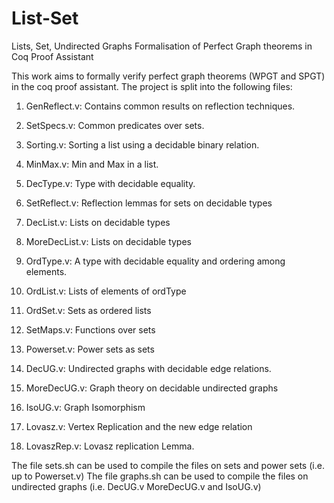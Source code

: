 # List-Set
Lists, Set, Undirected Graphs
Formalisation of Perfect Graph theorems in Coq Proof Assistant 

This work aims to formally verify perfect graph theorems (WPGT and SPGT) in the coq proof assistant. 
The project is split into the following files: 

1. GenReflect.v: Contains common results on reflection techniques.

2. SetSpecs.v: Common predicates over sets.

3. Sorting.v: Sorting a list using a decidable binary relation.

4. MinMax.v: Min and Max in a list.

5. DecType.v: Type with decidable equality. 

6. SetReflect.v: Reflection lemmas for sets on decidable types

7. DecList.v: Lists on decidable types

8. MoreDecList.v: Lists on decidable types

9.  OrdType.v: A type with decidable equality and ordering among elements.

10. OrdList.v: Lists of elements of ordType

11. OrdSet.v: Sets as ordered lists 

12. SetMaps.v: Functions over sets

13. Powerset.v: Power sets as sets

14. DecUG.v: Undirected graphs with decidable edge relations.

15. MoreDecUG.v: Graph theory on decidable undirected graphs

16. IsoUG.v: Graph Isomorphism  

17. Lovasz.v: Vertex Replication and the new edge relation

18. LovaszRep.v: Lovasz replication Lemma.


The file sets.sh can be used to compile the files on sets and power sets (i.e. up to Powerset.v)
The file graphs.sh can be used to compile the files on undirected graphs (i.e. DecUG.v MoreDecUG.v and IsoUG.v) 
